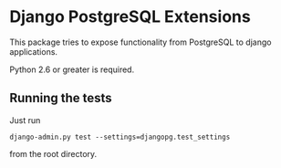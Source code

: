 # Django PostgreSQL Extensions

This package tries to expose functionality from PostgreSQL to django
applications.


Python 2.6 or greater is required.


## Running the tests

Just run

    django-admin.py test --settings=djangopg.test_settings

from the root directory.
